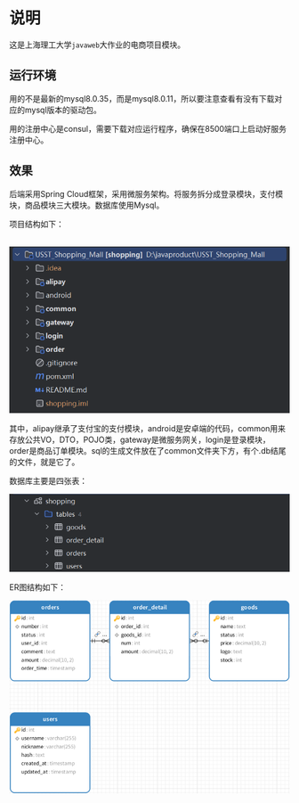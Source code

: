 # 说明

这是上海理工大学`javaweb`大作业的电商项目模块。

## 运行环境

用的不是最新的mysql8.0.35，而是mysql8.0.11，所以要注意查看有没有下载对应的mysql版本的驱动包。

用的注册中心是consul，需要下载对应运行程序，确保在8500端口上启动好服务注册中心。

## 效果

后端采用Spring Cloud框架，采用微服务架构。将服务拆分成登录模块，支付模块，商品模块三大模块。数据库使用Mysql。

项目结构如下：

​                            ![1](./docs/1.png)   

其中，alipay继承了支付宝的支付模块，android是安卓端的代码，common用来存放公共VO，DTO，POJO类，gateway是微服务网关，login是登录模块，order是商品订单模块。sql的生成文件放在了common文件夹下方，有个.db结尾的文件，就是它了。

数据库主要是四张表：

 ![2](./docs/2.png)

ER图结构如下：

 ![3](./docs/3.png)

